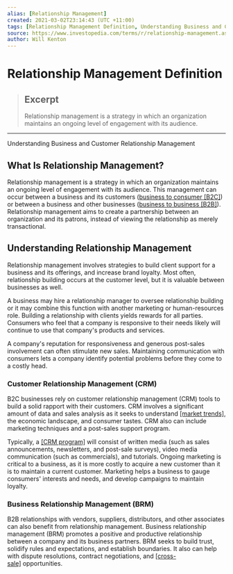 ```yaml
---
alias: [Relationship Management]
created: 2021-03-02T23:14:43 (UTC +11:00)
tags: [Relationship Management Definition, Understanding Business and Customer Relationship Management]
source: https://www.investopedia.com/terms/r/relationship-management.asp
author: Will Kenton
---
```


# Relationship Management Definition

> ## Excerpt
> Relationship management is a strategy in which an organization maintains an ongoing level of engagement with its audience.

---

Understanding Business and Customer Relationship Management
## What Is Relationship Management?

Relationship management is a strategy in which an organization maintains an ongoing level of engagement with its audience. This management can occur between a business and its customers ([business to consumer \[B2C\]](https://www.investopedia.com/terms/b/btoc.asp)) or between a business and other businesses ([business to business \[B2B\]](https://www.investopedia.com/terms/b/btob.asp)). Relationship management aims to create a partnership between an organization and its patrons, instead of viewing the relationship as merely transactional. 

## Understanding Relationship Management

Relationship management involves strategies to build client support for a business and its offerings, and increase brand loyalty. Most often, relationship building occurs at the customer level, but it is valuable between businesses as well.

A business may hire a relationship manager to oversee relationship building or it may combine this function with another marketing or human-resources role. Building a relationship with clients yields rewards for all parties. Consumers who feel that a company is responsive to their needs likely will continue to use that company's products and services.

A company's reputation for responsiveness and generous post-sales involvement can often stimulate new sales. Maintaining communication with consumers lets a company identify potential problems before they come to a costly head.

### Customer Relationship Management (CRM)

B2C businesses rely on customer relationship management (CRM) tools to build a solid rapport with their customers. CRM involves a significant amount of data and sales analysis as it seeks to understand [[market trends]](https://www.investopedia.com/ask/answers/031815/what-strategies-do-companies-employ-increase-market-share.asp), the economic landscape, and consumer tastes. CRM also can include marketing techniques and a post-sales support program.

Typically, a [[CRM program]](https://www.investopedia.com/terms/c/customer_relation_management.asp) will consist of written media (such as sales announcements, newsletters, and post-sale surveys), video media communication (such as commercials), and tutorials. Ongoing marketing is critical to a business, as it is more costly to acquire a new customer than it is to maintain a current customer. Marketing helps a business to gauge consumers' interests and needs, and develop campaigns to maintain loyalty.

### Business Relationship Management (BRM)

B2B relationships with vendors, suppliers, distributors, and other associates can also benefit from relationship management. Business relationship management (BRM) promotes a positive and productive relationship between a company and its business partners. BRM seeks to build trust, solidify rules and expectations, and establish boundaries. It also can help with dispute resolutions, contract negotiations, and [[cross-sale]](https://www.investopedia.com/terms/c/cross-sell.asp) opportunities.
